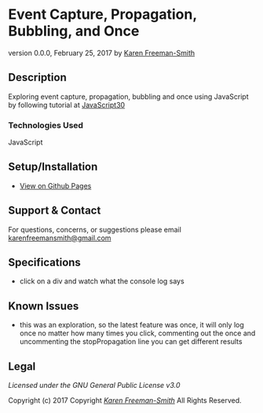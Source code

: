 # Event Capture, Propagation, Bubbling, and Once
version 0.0.0, February 25, 2017
by [Karen Freeman-Smith](https://karenfreemansmith.github.io)

## Description
  Exploring event capture, propagation, bubbling and once using JavaScript by following tutorial at [JavaScript30](https://github.com/wesbos/JavaScript30)

### Technologies Used
JavaScript

## Setup/Installation
* [View on Github Pages](https://karenfreemansmith.github.io/JS30-Day25-Events/)

## Support & Contact
For questions, concerns, or suggestions please email karenfreemansmith@gmail.com

## Specifications
* click on a div and watch what the console log says

## Known Issues
* this was an exploration, so the latest feature was once, it will only log once no matter how many times you click, commenting out the once and uncommenting the stopPropagation line you can get different results

## Legal
*Licensed under the GNU General Public License v3.0*

Copyright (c) 2017 Copyright _[Karen Freeman-Smith](https://karenfreemansmith.github.io)_ All Rights Reserved.
